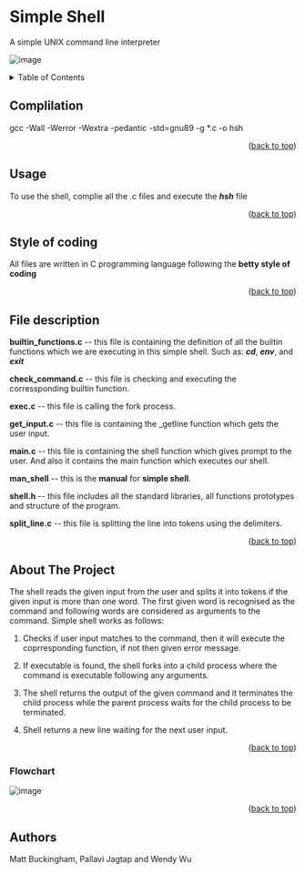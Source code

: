 # Simple Shell
A simple UNIX command line interpreter


![image](https://user-images.githubusercontent.com/113806658/206880492-e6db78f9-e057-4ac5-9d23-b8466809b706.png)

<!-- TABLE OF CONTENTS -->
<details>
  <summary>Table of Contents</summary>
  <ol>
    <li><a href="#compliation">Compliation</a></li>
    <li><a href="#usage">Usage</a></li>
    <li><a href="#style-of-coding">style of coding</a></li>
    <li><a href="#file-description">File description</a></li>
    <li> <a href="#about-the-project">About The Project</a></li>
    <li><a href="#authors">Authors</a></li>
  </ol>
</details>  
 
<!-- COMPLIATION -->      
## Complilation

gcc -Wall -Werror -Wextra -pedantic -std=gnu89 -g *.c -o hsh

<p align="right">(<a href="#readme-top">back to top</a>)</p>

<!-- USAGE -->
## Usage

To use the shell, complie all the .c files and execute the ***hsh*** file

<p align="right">(<a href="#readme-top">back to top</a>)</p>

<!-- STYLE OF CODING -->
## Style of coding

All files are written in C programming language following the **betty style of coding**

<p align="right">(<a href="#readme-top">back to top</a>)</p>

<!-- FILE DESCRIPTION -->
## File description

**builtin_functions.c** -- this file is containing the definition of all the builtin functions which we are executing in this simple shell.  Such as: ***cd***, ***env***, and ***exit*** 

**check_command.c** -- this file is checking and executing the corressponding builtin function.

**exec.c** -- this file is calling the fork process.  

**get_input.c** -- this file is containing the _getline function which gets the user input.

**main.c** -- this file is containing the shell function which gives prompt to the user.  And also it contains the main function which executes our shell. 

**man_shell** -- this is the **manual** for **simple shell**.

**shell.h** -- this file includes all the standard libraries, all functions prototypes and structure of the program.

**split_line.c** -- this file is splitting the line into tokens using the delimiters.

<p align="right">(<a href="#readme-top">back to top</a>)</p>

<!-- ABOUT THE PROJECT -->
## About The Project 

The shell reads the given input from the user and splits it into tokens if the given input is more than one word.  The first given word is recognised as the command and following words are considered as arguments to the command.  Simple shell works as follows:

1. Checks if user input matches to the command, then it will execute the coprresponding function, if not then given error message.

2. If executable is found, the shell forks into a child process where the command is executable following any arguments.

3. The shell returns the output of the given command and it terminates the child process while the parent process waits for the child process to be terminated.

4. Shell returns a new line waiting for the next user input.

<p align="right">(<a href="#readme-top">back to top</a>)</p>


### Flowchart
![image](https://user-images.githubusercontent.com/113806658/206880804-92dfd2fb-7cb9-4c6d-9d6c-1d1873ea5e2d.png)

<p align="right">(<a href="#readme-top">back to top</a>)</p>

<!-- AUTHORS -->
## Authors

Matt Buckingham, Pallavi Jagtap and Wendy Wu




